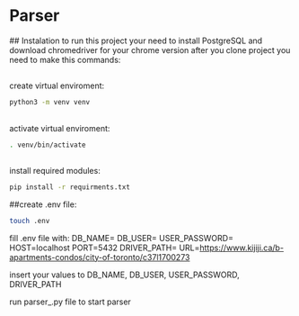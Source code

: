 # Parser

## Instalation
to run this project your need to install PostgreSQL and download chromedriver for your chrome version
after you clone project you need to make this commands:
##
create virtual enviroment:
```bash
python3 -m venv venv
```
##
activate virtual enviroment:
```bash
. venv/bin/activate
```
##
install required modules:
```bash
pip install -r requirments.txt
```
##create .env file:
```bash
touch .env
```

fill .env file with:
DB_NAME=
DB_USER=
USER_PASSWORD=
HOST=localhost
PORT=5432
DRIVER_PATH=
URL=https://www.kijiji.ca/b-apartments-condos/city-of-toronto/c37l1700273

insert your values to DB_NAME, DB_USER, USER_PASSWORD, DRIVER_PATH

run parser_.py file to start parser







